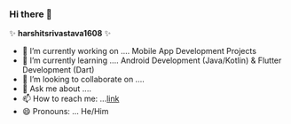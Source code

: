 ### Hi there 👋


 ✨  **harshitsrivastava1608** ✨


- 🔭 I’m currently working on .... Mobile App Development Projects
- 🌱 I’m currently learning .... Android Development (Java/Kotlin) & Flutter Development (Dart)
- 👯 I’m looking to collaborate on .... 
- 💬 Ask me about .... 
- 📫 How to reach me: ...<a href="#">link</a>
- 😄 Pronouns: ... He/Him
